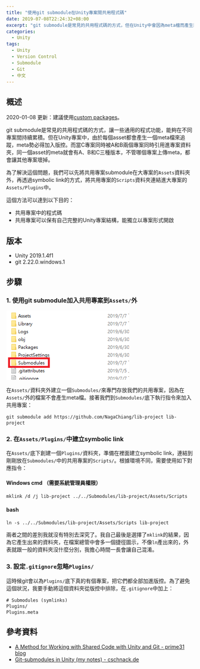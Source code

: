 ```yaml
---
title: "使用git submodule在Unity專案間共用程式碼"
date: 2019-07-08T22:24:32+08:00
excerpt: "git submodule是常見的共用程式碼的方式，但在Unity中會因為meta檔而產生問題。為了解決這個問題，我們可以透過symbolic link的小技巧來共用程式碼，同時讓共用專案還能保有完整的Unity專案結構。"
categories:
  - Unity
tags:
  - Unity
  - Version Control
  - Submodule
  - Git
  - 中文
---
```


## 概述

2020-01-08 更新：建議使用[custom packages](/tutorial-working-with-custom-package-in-unity-2019-2)。

git submodule是常見的共用程式碼的方式，讓一些通用的程式功能，能夠在不同專案間持續累積。但在Unity專案中，由於每個asset都會產生一個meta檔來追蹤，meta勢必得加入版控。而當C專案同時被A和B兩個專案同時引用進專案資料夾，同一個asset的meta就會有A、B和C三種版本，不管哪個專案上傳meta，都會讓其他專案壞掉。

為了解決這個問題，我們可以先將共用專案submodule在大專案的`Assets`資料夾外，再透過symbolic link的方式，將共用專案的`Scripts`資料夾連結進大專案的`Assets/Plugins`中。

這個方法可以達到以下目的：

- 共用專案中的程式碼
- 共用專案可以保有自己完整的Unity專案結構，能獨立以專案形式開啟

## 版本

- Unity 2019.1.4f1
- git 2.22.0.windows.1

## 步驟

### 1. 使用git submodule加入共用專案到`Assets/`外

![](../assets\images\2019-07-08-git-submodule-in-unity-1.png)

在`Assets/`資料夾外建立一個`Submodules/`來專門存放我們的共用專案，因為在`Assets/`外的檔案不會產生meta檔。接著我們到`Submodules/`底下執行指令來加入共用專案：

```
git submodule add https://github.com/NagaChiang/lib-project lib-project
```

### 2. 在`Assets/Plugins/`中建立symbolic link

在`Assets/`底下創建一個`Plugins/`資料夾，準備在裡面建立symbolic link，連結到剛剛放在`Submodules/`中的共用專案的`Scripts/`。根據環境不同，需要使用如下對應指令：

#### Windows cmd （需要系統管理員權限）
```
mklink /d /j lib-project ../../Submodules/lib-project/Assets/Scripts
```

#### bash
```
ln -s ../../Submodules/lib-project/Assets/Scripts lib-project
```

兩者之間的差別我就沒有特別去深究了。我自己最後是選擇了`mklink`的結果，因為它產生出來的資料夾，在檔案總管中會多一個捷徑圖示，不像`ln`產出來的，外表就跟一般的資料夾沒什麼分別，我擔心時間一長會讓自己混淆。

### 3. 設定`.gitignore`忽略`Plugins/`

這時候git會以為`Plugins/`底下真的有個專案，把它們都全部加進版控。為了避免這個狀況，我要手動將這個資料夾從版控中排除，在`.gitignore`中加上：

```
# Submodules (symlinks)
Plugins/
Plugins.meta
```

## 參考資料

- [A Method for Working with Shared Code with Unity and Git - prime31 blog](http://prime31.github.io/A-Method-for-Working-with-Shared-Code-with-Unity-and-Git/)
- [Git-submodules in Unity (my notes) - cschnack.de](https://www.cschnack.de/blog/2019/gitsubm/)
